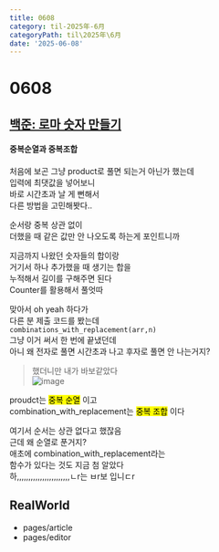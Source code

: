 ```yaml
---
title: 0608
category: til-2025年-6月
categoryPath: til\2025年\6月
date: '2025-06-08'
---
```

# 0608  
## [백준: 로마 숫자 만들기](https://www.acmicpc.net/problem/16922)  
#### 중복순열과 중복조합

처음에 보곤 그냥 product로 풀면 되는거 아닌가 했는데  
입력에 최댓값을 넣어보니  
바로 시간초과 날 게 뻔해서  
다른 방법을 고민해봣다..

순서랑 중복 상관 없이   
더했을 때 같은 값만 안 나오도록 하는게 포인트니까

지금까지 나왔던 숫자들의 합이랑  
거기서 하나 추가했을 때 생기는 합을  
누적해서 길이를 구해주면 된다  
Counter를 활용해서 풀엇따

맞아서 oh yeah 하다가  
다른 분 제출 코드를 봤는데  
`combinations_with_replacement(arr,n)`  
그냥 이거 써서 한 번에 끝냈던데  
아니 왜 전자로 풀면 시간초과 나고 후자로 풀면 안 나는거지?  
> 했더니만 내가 바보같았다  
![image](https://i.pinimg.com/736x/cb/3f/9d/cb3f9d1fce4059f85433cf51678f7920.jpg)

proudct는 <mark>중복 순열</mark> 이고  
combination_with_replacement는 <mark>중복 조합</mark> 이다

여기서 순서는 상관 없다고 했잖음  
근데 왜 순열로 푼거지?  
애초에 combination_with_replacement라는   
함수가 있다는 것도 지금 첨 알았다  
하,,,,,,,,,,,,,,,,,,,,,,,ㄴr는 ㅂr보 입니ㄷr  
## RealWorld  
- pages/article  
- pages/editor
